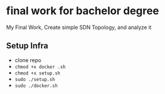 # final work for bachelor degree
My Final Work,
Create simple SDN Topology, and analyze it

## Setup Infra
- clone repo
- ``` chmod +x docker .sh ```
- ``` chmod +x setup.sh ```
- ``` sudo ./setup.sh ```
- ``` sudo ./docker.sh ```
